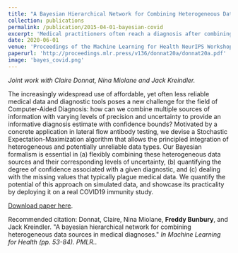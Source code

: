 ```yaml
---
title: "A Bayesian Hierarchical Network for Combining Heterogeneous Data Sources in Medical Diagnoses"
collection: publications
permalink: /publication/2015-04-01-bayesian-covid
excerpt: 'Medical practitioners often reach a diagnosis after combining a patient's medical history, their answers to certain questions, and the results of medical tests. We sought to apply this framework in an automated manner using online questionnaires and lateral flow test results. We devised a Stochastic Expectation-Maximization algorithm within a Bayesian formalism to combine heterogeneous data sources, quantify their uncertainty and produce a probabilistic diagnosis. We quantify the potential of this approach on simulated data, and showcase its practicality by deploying it on a real COVID-19 immunity study.'
date: 2020-06-01
venue: 'Proceedings of the Machine Learning for Health NeurIPS Workshop'
paperurl: 'http://proceedings.mlr.press/v136/donnat20a/donnat20a.pdf'
image: 'bayes_covid.png'
---
```


*Joint work with Claire Donnat, Nina Miolane and Jack Kreindler.*

The increasingly widespread use of affordable, yet often less reliable medical data and diagnostic tools poses a new challenge for the field of Computer-Aided Diagnosis: how can we combine multiple sources of information with varying levels of precision and uncertainty to provide an informative diagnosis estimate with confidence bounds? Motivated by a concrete application in lateral flow antibody testing, we devise a Stochastic Expectation-Maximization algorithm that allows the principled integration of heterogeneous and potentially unreliable data types. Our Bayesian formalism is essential in (a) flexibly combining these heterogeneous data sources and their corresponding levels of uncertainty, (b) quantifying the degree of confidence associated with a given diagnostic, and (c) dealing with the missing values that typically plague medical data. We quantify the potential of this approach on simulated data, and showcase its practicality by deploying it on a real COVID19 immunity study.

[Download paper here](http://proceedings.mlr.press/v136/donnat20a/donnat20a.pdf).


Recommended citation: Donnat, Claire, Nina Miolane, __Freddy Bunbury__, and Jack Kreindler. "A bayesian hierarchical network for combining heterogeneous data sources in medical diagnoses."  <i> In Machine Learning for Health (pp. 53-84). PMLR.</i>.
